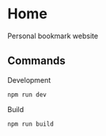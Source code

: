 # Home

Personal bookmark website

## Commands

Development

```
npm run dev
```

Build

```
npm run build
```
